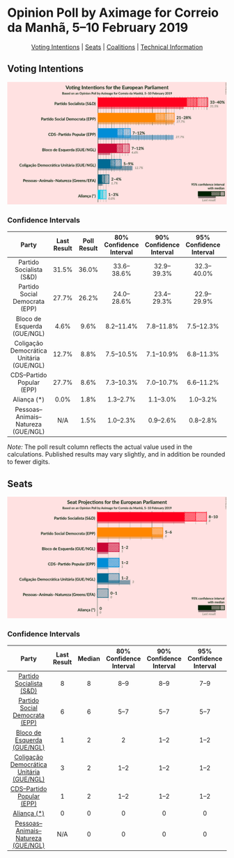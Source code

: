 # Opinion Poll by Aximage for Correio da Manhã, 5–10 February 2019

<p align="center"><a href="#voting-intentions">Voting Intentions</a> | <a href="#seats">Seats</a> | <a href="#coalitions">Coalitions</a> | <a href="#technical-information">Technical Information</a></p>

## Voting Intentions

![Graph with voting intentions not yet produced](2019-02-10-Aximage.png "Voting Intentions")

### Confidence Intervals

| Party | Last Result | Poll Result | 80% Confidence Interval | 90% Confidence Interval | 95% Confidence Interval | 99% Confidence Interval |
|:-----:|:-----------:|:-----------:|:-----------------------:|:-----------------------:|:-----------------------:|:-----------------------:|
| Partido Socialista (S&D) | 31.5% | 36.0% | 33.6–38.6% |32.9–39.3% |32.3–40.0% |31.2–41.2% |
| Partido Social Democrata (EPP) | 27.7% | 26.2% | 24.0–28.6% |23.4–29.3% |22.9–29.9% |21.9–31.1% |
| Bloco de Esquerda (GUE/NGL) | 4.6% | 9.6% | 8.2–11.4% |7.8–11.8% |7.5–12.3% |6.9–13.1% |
| Coligação Democrática Unitária (GUE/NGL) | 12.7% | 8.8% | 7.5–10.5% |7.1–10.9% |6.8–11.3% |6.2–12.2% |
| CDS–Partido Popular (EPP) | 27.7% | 8.6% | 7.3–10.3% |7.0–10.7% |6.6–11.2% |6.1–12.0% |
| Aliança (*) | 0.0% | 1.8% | 1.3–2.7% |1.1–3.0% |1.0–3.2% |0.8–3.7% |
| Pessoas–Animais–Natureza (GUE/NGL) | N/A | 1.5% | 1.0–2.3% |0.9–2.6% |0.8–2.8% |0.6–3.3% |

*Note:* The poll result column reflects the actual value used in the calculations. Published results may vary slightly, and in addition be rounded to fewer digits.

## Seats

![Graph with seats not yet produced](2019-02-10-Aximage-seats.png "Seats")

### Confidence Intervals

| Party | Last Result | Median | 80% Confidence Interval | 90% Confidence Interval | 95% Confidence Interval | 99% Confidence Interval |
|:-----:|:-----------:|:------:|:-----------------------:|:-----------------------:|:-----------------------:|:-----------------------:|
| <a href="#partido-socialista-(s&d)">Partido Socialista (S&D)</a> | 8 | 8 | 8–9 |8–9 |7–9 |7–10 |
| <a href="#partido-social-democrata-(epp)">Partido Social Democrata (EPP)</a> | 6 | 6 | 5–7 |5–7 |5–7 |5–7 |
| <a href="#bloco-de-esquerda-(gue/ngl)">Bloco de Esquerda (GUE/NGL)</a> | 1 | 2 | 2 |1–2 |1–2 |1–3 |
| <a href="#coligação-democrática-unitária-(gue/ngl)">Coligação Democrática Unitária (GUE/NGL)</a> | 3 | 2 | 1–2 |1–2 |1–2 |1–3 |
| <a href="#cds–partido-popular-(epp)">CDS–Partido Popular (EPP)</a> | 1 | 2 | 1–2 |1–2 |1–2 |1–2 |
| <a href="#aliança-(*)">Aliança (*)</a> | 0 | 0 | 0 |0 |0 |0 |
| <a href="#pessoas–animais–natureza-(gue/ngl)">Pessoas–Animais–Natureza (GUE/NGL)</a> | N/A | 0 | 0 |0 |0 |0 |

